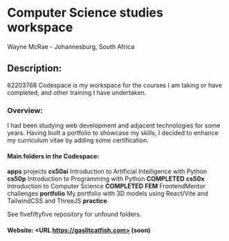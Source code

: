 # Computer Science studies workspace 
Wayne McRae - Johannesburg, South Africa

## Description:

62203768 Codespace is my workspace for the courses I am taking or have completed, and other training I have undertaken.

### Overview:

I had been studying web development and adjacent technologies for some years. Having built a portfolio to showcase my skills, I decided to enhance my curriculum vitae by adding some certification.

#### Main folders in the Codespace:

**apps** projects 
**cs50ai** Introduction to Artificial Intelligence with Python
**cs50p** Introduction to Programming with Python **COMPLETED**
**cs50x** Introduction to Computer Science **COMPLETED**
**FEM** FrontendMentor challenges
**portfolio** My portfolio with 3D models using React/Vite and TailwindCSS and ThreeJS
**practice**

See fivefiftyfive repository for unfound folders.

#### Website: <URL https://gaslitcatfish.com> (soon)
